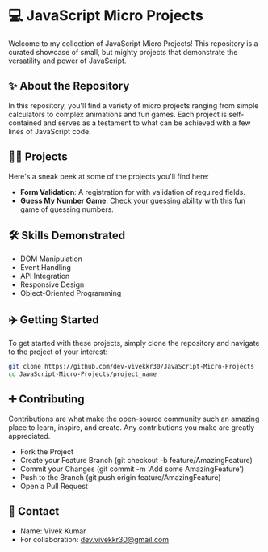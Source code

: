 # 💻 JavaScript Micro Projects

Welcome to my collection of JavaScript Micro Projects! This repository is a curated showcase of small, but mighty projects that demonstrate the versatility and power of JavaScript.

## ✨ About the Repository

In this repository, you'll find a variety of micro projects ranging from simple calculators to complex animations and fun games. Each project is self-contained and serves as a testament to what can be achieved with a few lines of JavaScript code.

## 👨‍💻 Projects

Here's a sneak peek at some of the projects you'll find here:

- **Form Validation**: A registration for with validation of required fields.
- **Guess My Number Game**: Check your guessing ability with this fun game of guessing numbers.

## 🛠 Skills Demonstrated

- DOM Manipulation
- Event Handling
- API Integration
- Responsive Design
- Object-Oriented Programming

## ✈️ Getting Started

To get started with these projects, simply clone the repository and navigate to the project of your interest:

```bash
git clone https://github.com/dev-vivekkr30/JavaScript-Micro-Projects
cd JavaScript-Micro-Projects/project_name

```
## ➕ Contributing

Contributions are what make the open-source community such an amazing place to learn, inspire, and create. Any contributions you make are greatly appreciated.

- Fork the Project
- Create your Feature Branch (git checkout -b feature/AmazingFeature)
- Commit your Changes (git commit -m 'Add some AmazingFeature')
- Push to the Branch (git push origin feature/AmazingFeature)
- Open a Pull Request

## 📧 Contact

- Name: Vivek Kumar
- For collaboration: dev.vivekkr30@gmail.com